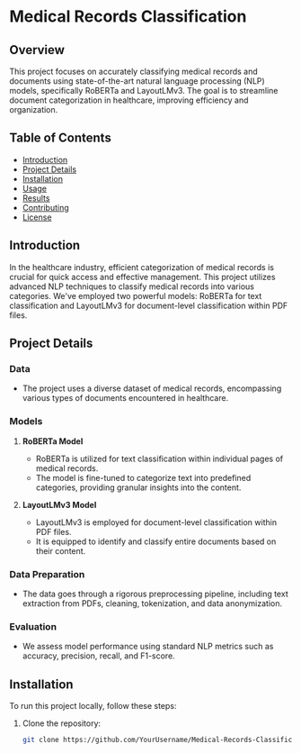 # Medical Records Classification

## Overview

This project focuses on accurately classifying medical records and documents using state-of-the-art natural language processing (NLP) models, specifically RoBERTa and LayoutLMv3. The goal is to streamline document categorization in healthcare, improving efficiency and organization.

## Table of Contents

- [Introduction](#introduction)
- [Project Details](#project-details)
- [Installation](#installation)
- [Usage](#usage)
- [Results](#results)
- [Contributing](#contributing)
- [License](#license)

## Introduction

In the healthcare industry, efficient categorization of medical records is crucial for quick access and effective management. This project utilizes advanced NLP techniques to classify medical records into various categories. We've employed two powerful models: RoBERTa for text classification and LayoutLMv3 for document-level classification within PDF files.

## Project Details

### Data

- The project uses a diverse dataset of medical records, encompassing various types of documents encountered in healthcare.

### Models

1. **RoBERTa Model**
   - RoBERTa is utilized for text classification within individual pages of medical records.
   - The model is fine-tuned to categorize text into predefined categories, providing granular insights into the content.

2. **LayoutLMv3 Model**
   - LayoutLMv3 is employed for document-level classification within PDF files.
   - It is equipped to identify and classify entire documents based on their content.

### Data Preparation

- The data goes through a rigorous preprocessing pipeline, including text extraction from PDFs, cleaning, tokenization, and data anonymization.

### Evaluation

- We assess model performance using standard NLP metrics such as accuracy, precision, recall, and F1-score.

## Installation

To run this project locally, follow these steps:

1. Clone the repository:

   ```bash
   git clone https://github.com/YourUsername/Medical-Records-Classification.git
